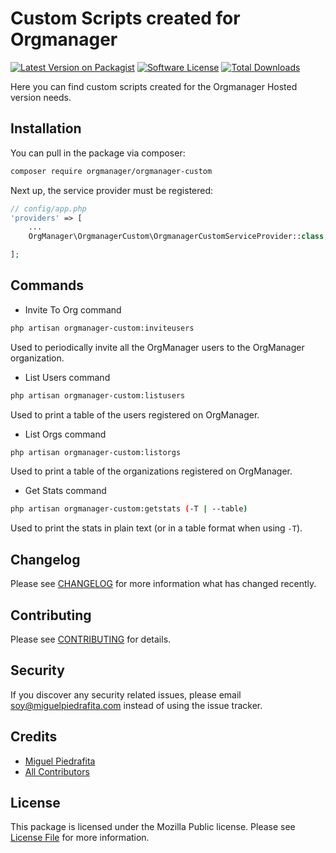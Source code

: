 # Custom Scripts created for Orgmanager

[![Latest Version on Packagist](https://img.shields.io/packagist/v/orgmanager/orgmanager-custom.svg?style=flat-square)](https://packagist.org/packages/orgmanager/orgmanager-custom)
[![Software License](https://img.shields.io/badge/license-AGPLv3-blue.svg?style=flat-square)](LICENSE.md)
[![Total Downloads](https://img.shields.io/packagist/dt/orgmanager/orgmanager-custom.svg?style=flat-square)](https://packagist.org/packages/orgmanager/orgmanager-custom)

Here you can find custom scripts created for the Orgmanager Hosted version needs.

## Installation

You can pull in the package via composer:

``` bash
composer require orgmanager/orgmanager-custom
```

Next up, the service provider must be registered:

```php
// config/app.php
'providers' => [
    ...
    OrgManager\OrgmanagerCustom\OrgmanagerCustomServiceProvider::class,

];
```
## Commands

- Invite To Org command

```sh
php artisan orgmanager-custom:inviteusers
```
Used to periodically invite all the OrgManager users to the OrgManager organization.

- List Users command

```sh
php artisan orgmanager-custom:listusers
```
Used to print a table of the users registered on OrgManager.

- List Orgs command

```sh
php artisan orgmanager-custom:listorgs
```
Used to print a table of the organizations registered on OrgManager.

- Get Stats command

```sh
php artisan orgmanager-custom:getstats (-T | --table)
```
Used to print the stats in plain text (or in a table format when using `-T`).


## Changelog

Please see [CHANGELOG](CHANGELOG.md) for more information what has changed recently.

## Contributing

Please see [CONTRIBUTING](CONTRIBUTING.md) for details.

## Security

If you discover any security related issues, please email soy@miguelpiedrafita.com instead of using the issue tracker.

## Credits

- [Miguel Piedrafita](https://github.com/m1guelpf)
- [All Contributors](../../contributors)

## License

This package is licensed under the Mozilla Public license. Please see [License File](LICENSE.md) for more information.
